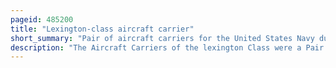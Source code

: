 ```yaml
---
pageid: 485200
title: "Lexington-class aircraft carrier"
short_summary: "Pair of aircraft carriers for the United States Navy during the 1920s"
description: "The Aircraft Carriers of the lexington Class were a Pair of Aircraft Carriers built for the united States navy during the 1920s the Usslexington and Usssaratoga. The Ships were built on Hulls originally laid down as Battlecruisers after World War i, but under the Washington Naval Treaty of 1922, all U. S. The Construction of the Battleship and the Battlecruiser was cancelled. The Treaty however allowed two of the unfinished Vessels to be converted to Carriers. They were the first operational Aircraft Carriers in the Usn and were used in a Series of annual Exercises to develop Carrier Aviation Tactics and Procedures before World War Ii."
---
```

